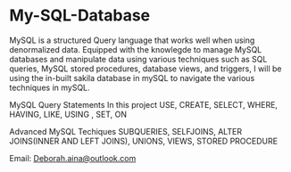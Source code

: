 # My-SQL-Database
MySQL is a structured Query language that works well when using denormalized data.
Equipped with the knowlegde to manage MySQL databases and manipulate data using various techniques such as SQL queries, 
MySQL stored procedures, database views, and triggers, I will be using the in-built sakila database in mySQL to navigate the various techniques in 
mySQL.

MySQL Query Statements In this project
USE,
CREATE,
SELECT,
WHERE,
HAVING,
LIKE,
USING ,
SET,
ON

Advanced MySQL Techiques
SUBQUERIES,
SELFJOINS,
ALTER JOINS(INNER AND LEFT JOINS),
UNIONS,
VIEWS,
STORED PROCEDURE


Email: Deborah.aina@outlook.com
